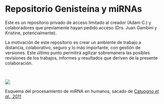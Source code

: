 # Repositorio Genisteína y miRNAs
 
Este es un repositorio privado de acceso limitado al creador (Adam C.) y colaboradores que previamente hayan pedido acceso (Drs. Juan Gambini y Kristine, potencialmente).

La motivación de este repositorio es crear un ambiente de trabajo a distancia, colaborativo, seguro y lo más importante, con gestión de versiones. Este último punto permitirá agilizar sobremanera las posibles revisiones de los trabajos, informes y resultados que deriven de la presente colaboración.

<br>

![](https://www.researchgate.net/profile/Cristina-Quintavalle/publication/258429636/figure/fig1/AS:202959121063936@1425400633104/Scheme-of-miRNA-processing-pathway.png)


Esquema del procesamiento de miRNA en humanos, sacado de [Catuogno _et al._, 2011](https://www.researchgate.net/publication/258429636_Recent_Advance_in_Biosensors_for_microRNAs_Detection_in_Cancer)

